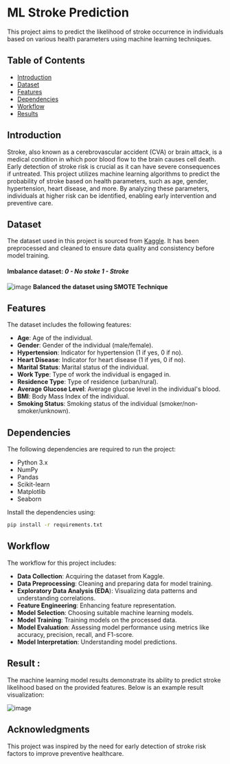 # ML Stroke Prediction

This project aims to predict the likelihood of stroke occurrence in individuals based on various health parameters using machine learning techniques.

## Table of Contents
- [Introduction](#introduction)
- [Dataset](#dataset)
- [Features](#features)
- [Dependencies](#dependencies)
- [Workflow](#workflow)
- [Results](#results)

## Introduction

Stroke, also known as a cerebrovascular accident (CVA) or brain attack, is a medical condition in which poor blood flow to the brain causes cell death. Early detection of stroke risk is crucial as it can have severe consequences if untreated. This project utilizes machine learning algorithms to predict the probability of stroke based on health parameters, such as age, gender, hypertension, heart disease, and more. By analyzing these parameters, individuals at higher risk can be identified, enabling early intervention and preventive care.

## Dataset

The dataset used in this project is sourced from [Kaggle]([https://www.kaggle.com](https://www.kaggle.com/datasets/fedesoriano/stroke-prediction-dataset)/). It has been preprocessed and cleaned to ensure data quality and consistency before model training.
#### Imbalance dataset: ***0 - No stoke***  ***1 - Stroke***

![image](https://github.com/user-attachments/assets/affbc1df-db1c-4da4-84f1-fa821e796b28)
**Balanced the dataset using SMOTE Technique**
## Features

The dataset includes the following features:
- **Age**: Age of the individual.
- **Gender**: Gender of the individual (male/female).
- **Hypertension**: Indicator for hypertension (1 if yes, 0 if no).
- **Heart Disease**: Indicator for heart disease (1 if yes, 0 if no).
- **Marital Status**: Marital status of the individual.
- **Work Type**: Type of work the individual is engaged in.
- **Residence Type**: Type of residence (urban/rural).
- **Average Glucose Level**: Average glucose level in the individual's blood.
- **BMI**: Body Mass Index of the individual.
- **Smoking Status**: Smoking status of the individual (smoker/non-smoker/unknown).

## Dependencies

The following dependencies are required to run the project:
- Python 3.x
- NumPy
- Pandas
- Scikit-learn
- Matplotlib
- Seaborn

Install the dependencies using:
```bash
pip install -r requirements.txt
```

## Workflow
The workflow for this project includes:

- **Data Collection**: Acquiring the dataset from Kaggle.
- **Data Preprocessing**: Cleaning and preparing data for model training.
- **Exploratory Data Analysis (EDA**): Visualizing data patterns and understanding correlations.
- **Feature Engineering**: Enhancing feature representation.
- **Model Selection**: Choosing suitable machine learning models.
- **Model Training**: Training models on the processed data.
- **Model Evaluation**: Assessing model performance using metrics like accuracy, precision, recall, and F1-score.
- **Model Interpretation**: Understanding model predictions.


## Result : 
The machine learning model results demonstrate its ability to predict stroke likelihood based on the provided features. Below is an example result visualization:

![image](https://github.com/user-attachments/assets/b43de0f4-1b9f-4ff6-aee2-3e5710e1ff74)

## Acknowledgments
This project was inspired by the need for early detection of stroke risk factors to improve preventive healthcare.



